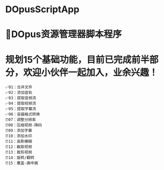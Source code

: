 # DOpusScriptApp
# 📌DOpus资源管理器脚本程序

# 规划15个基础功能，目前已完成前半部分，欢迎小伙伴一起加入，业余兴趣！
 	✅01：合并文件
 	✅02：添加音轨
 	✅03：提取音频流
 	✅04：提取视频流
 	✅05：提取字幕流
 	✅06：容器格式转换
 	⏰07：调整分辨率
 	⏰08：压缩视频-降码
 	⏰09：添加字幕
 	⏰10：添加水印
 	⏰11：高斯模糊
 	⏰12：截取视频
 	⏰13：裁剪视频
 	⏰14：旋转/翻转
 	⏰15：覆盖-画中画
